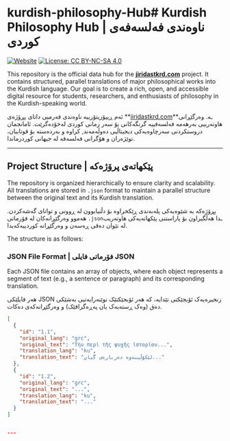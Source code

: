# kurdish-philosophy-Hub# Kurdish Philosophy Hub | ناوەندی فەلسەفەی کوردی

[![Website](https://img.shields.io/badge/Website-jiridastkrd.com-blue.svg)](https://jiridastkrd.com/)
[![License: CC BY-NC-SA 4.0](https://img.shields.io/badge/License-CC%20BY--NC--SA%204.0-lightgrey.svg)](https://creativecommons.org/licenses/by-nc-sa/4.0/)

This repository is the official data hub for the **[jiridastkrd.com](https://jiridastkrd.com/)** project. It contains structured, parallel translations of major philosophical works into the Kurdish language. Our goal is to create a rich, open, and accessible digital resource for students, researchers, and enthusiasts of philosophy in the Kurdish-speaking world.

ئەم ڕیپۆزیتۆرییە ناوەندی فەرمیی داتای پڕۆژەی **[jiridastkrd.com](https://jiridastkrd.com/)**ـە. وەرگێڕانی هاوتەریبی بەرهەمە فەلسەفییە گرنگەکانی بۆ سەر زمانی کوردی لەخۆدەگرێت. ئامانجمان دروستکردنی سەرچاوەیەکی دیجیتاڵیی دەوڵەمەند, کراوە و بەردەستە بۆ قوتابیان، توێژەران و هۆگرانی فەلسەفە لە جیهانی کوردزماندا.

---

## Project Structure | پێکهاتەی پرۆژەکە

The repository is organized hierarchically to ensure clarity and scalability. All translations are stored in `.json` format to maintain a parallel structure between the original text and its Kurdish translation.

پڕۆژەکە بە شێوەیەکی پلەبەندی ڕێکخراوە بۆ دڵنیابوون لە ڕوونی و توانای گەشەکردن. هەموو وەرگێڕانەکان لە فۆرماتی `.json`ـدا هەڵگیراون بۆ پاراستنی پێکهاتەیەکی هاوتەریب لە نێوان دەقی ڕەسەن و وەرگێڕانە کوردییەکەیدا.

The structure is as follows:

### JSON File Format | فۆرماتی فایلی JSON

Each JSON file contains an array of objects, where each object represents a segment of text (e.g., a sentence or paragraph) and its corresponding translation.

هەر فایلێکی JSON زنجیرەیەک ئۆبجێکتی تێدایە، کە هەر ئۆبجێکتێک نوێنەرایەتیی بەشێکی دەق (وەک ڕستەیەک یان پەڕەگرافێک) و وەرگێڕانەکەی دەکات.

```json
[
  {
    "id": "1.1",
    "original_lang": "grc",
    "original_text": "Τὴν περὶ τῆς ψυχῆς ἱστορίαν...",
    "translation_lang": "ku",
    "translation_text": "لێکۆڵینەوە دەربارەی گیان..."
  },
  {
    "id": "1.2",
    "original_lang": "grc",
    "original_text": "...",
    "translation_lang": "ku",
    "translation_text": "..."
  }
]


---

